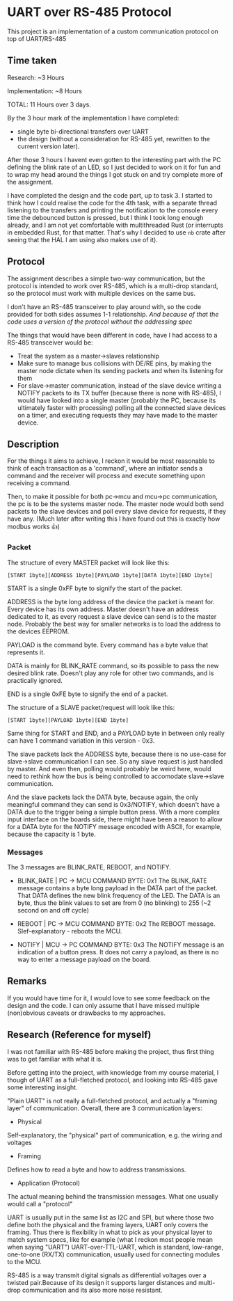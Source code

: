 # UART over RS-485 Protocol

This project is an implementation of a custom communication protocol on top of UART/RS-485

## Time taken

Research: \~3 Hours

Implementation: \~8 Hours

TOTAL: 11 Hours over 3 days.

By the 3 hour mark of the implementation I have completed:

- single byte bi-directional transfers over UART 
- the design  (without a consideration for RS-485 yet, rewritten to the current version later).

After those 3 hours I havent even gotten to the interesting part with the PC defining the blink rate of an LED, so I just decided to work on it for fun and to wrap my head around the things I got stuck on and try complete more of the assignment.

I have completed the design and the code part, up to task 3. I started to think how I could realise the code for the 4th task, with a separate thread listening to the transfers and printing the notification to the console every time the debounced button is pressed, but I think I took long enough already, and I am not yet comfortable with multithreaded Rust (or interrupts in embedded Rust, for that matter. That's why I decided to use `nb` crate after seeing that the HAL I am using also makes use of it).

## Protocol

The assignment describes a simple two-way communication, but the protocol is intended to work over RS-485, which is a multi-drop standard, so the protocol must work with multiple devices on the same bus. 

I don't have an RS-485 transceiver to play around with, so the code provided for both sides assumes 1-1 relationship. *And because of that the code uses a version of the protocol without the addressing spec*

The things that would have been different in code, have I had access to a RS-485 transceiver would be:

- Treat the system as a master->slaves relationship
- Make sure to manage bus collisions with DE/RE pins, by making the master node dictate when its sending packets and when its listening for them
- For slave->master communication, instead of the slave device writing a NOTIFY packets to its TX buffer (because there is none with RS-485), I would have looked into a single master (probably the PC, because its ultimately faster with processing) polling all the connected slave devices on a timer, and executing requests they may have made to the master device.

## Description

For the things it aims to achieve, I reckon it would be most reasonable to think of each transaction as a 'command', where an initiator sends a command and the receiver will process and execute something upon receiving a command.

Then, to make it possible for both pc->mcu and mcu->pc communication, the pc is to be the systems master node. The master node would both send packets to the slave devices and poll every slave device for requests, if they have any. (Much later after writing this I have found out this is exactly how modbus works :thumbsup:)

### Packet

The structure of every MASTER packet will look like this:
```
[START 1byte][ADDRESS 1byte][PAYLOAD 1byte][DATA 1byte][END 1byte]
```

START is a single 0xFF byte to signify the start of the packet.

ADDRESS is the byte long address of the device the packet is meant for. Every device has its own address. Master doesn't have an address dedicated to it, as every request a slave device can send is to the master node. Probably the best way for smaller networks is to load the address to the devices EEPROM.

PAYLOAD is the command byte. Every command has a byte value that represents it.

DATA is mainly for BLINK_RATE command, so its possible to pass the new desired blink rate. Doesn't play any role for other two commands, and is practically ignored.

END is a single 0xFE byte to signify the end of a packet.

The structure of a SLAVE packet/request will look like this:
```
[START 1byte][PAYLOAD 1byte][END 1byte]
```

Same thing for START and END, and a PAYLOAD byte in between only really can have 1 command variation in this version - 0x3.

The slave packets lack the ADDRESS byte, because there is no use-case for slave->slave communication I can see. So any slave request is just handled by master. And even then, polling would probably be weird here, would need to rethink how the bus is being controlled to accomodate slave->slave communication.

And the slave packets lack the DATA byte, because again, the only meaningful command they can send is 0x3/NOTIFY, which doesn't have a DATA due to the trigger being a simple button press. With a more complex input interface on the boards side, there might have been a reason to allow for a DATA byte for the NOTIFY message encoded with ASCII, for example, because the capacity is 1 byte.

### Messages

The 3 messages are BLINK_RATE, REBOOT, and NOTIFY.

- BLINK_RATE | PC -> MCU
COMMAND BYTE: 0x1
The BLINK_RATE message contains a byte long payload in the DATA part of the packet. That DATA defines the new blink frequency of the LED. The DATA is an byte, thus the blink values to set are from 0 (no blinking) to 255 (~2 second on and off cycle)

- REBOOT | PC -> MCU
COMMAND BYTE: 0x2
The REBOOT message. Slef-explanatory - reboots the MCU.

- NOTIFY | MCU -> PC
COMMAND BYTE: 0x3
The NOTIFY message is an indication of a button press. It does not carry a payload, as there is no way to enter a message payload on the board.

## Remarks

If you would have time for it, I would love to see some feedback on the design and the code. I can only assume that I have missed multiple (non)obvious caveats or drawbacks to my approaches.


## Research (Reference for myself)

I was not familiar with RS-485 before making the project, thus first thing was to get familiar with what it is.

Before getting into the project, with knowledge from my course material, I though of UART as a full-fletched protocol, and looking into RS-485 gave some interesting insight.

"Plain UART" is not really a full-fletched protocol, and actually a "framing layer" of communication. Overall, there are 3 communication layers: 
- Physical

Self-explanatory, the "physical" part of communication, e.g. the wiring and voltages

- Framing

Defines how to read a byte and how to address transmissions.

- Application (Protocol)

The actual meaning behind the transmission messages. What one usually would call a "protocol"

UART is usually put in the same list as I2C and SPI, but where those two define both the physical and the framing layers, UART only covers the framing. Thus there is flexibility in what to pick as your physical layer to match system specs, like for example (what I reckon most people mean when saying "UART") UART-over-TTL-UART, which is standard, low-range, one-to-one (RX/TX) communication, usually used for connecting modules to the MCU.

RS-485 is a way transmit digital signals as differential voltages over a twisted pair.Because of its design it supports larger distances and multi-drop communication and its also more noise resistant.
